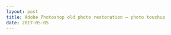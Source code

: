 ```yaml
---
layout: post
title: Adobe Photoshop old photo restoration – photo touchup
date: 2017-05-05
---
```


